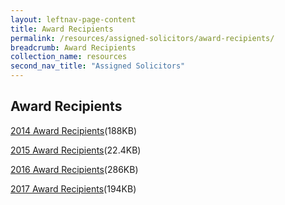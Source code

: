```yaml
---
layout: leftnav-page-content
title: Award Recipients
permalink: /resources/assigned-solicitors/award-recipients/
breadcrumb: Award Recipients
collection_name: resources
second_nav_title: "Assigned Solicitors"
---
```

Award Recipients
---

[2014 Award Recipients](/files/2014AwardRecipients.pdf)(188KB) <br>


[2015 Award Recipients](/files/2015AwardRecipients.pdf)(22.4KB) <br>


[2016 Award Recipients](/files/2016AwardRecipients.pdf)(286KB) <br>


[2017 Award Recipients](/files/2017AwardRecipients.pdf)(194KB) <br>
